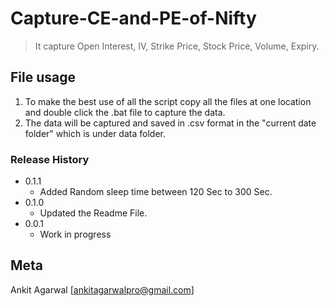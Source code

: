 # Capture-CE-and-PE-of-Nifty
> It capture Open Interest, IV, Strike Price, Stock Price, Volume, Expiry.

## File usage 
   1. To make the best use of all the script copy all the files at one location and double click the .bat file to capture the data.
   2. The data will be captured and saved in .csv format in the "current date folder" which is under data folder.

### Release History

* 0.1.1
    * Added Random sleep time between 120 Sec to 300 Sec.
* 0.1.0
    * Updated the Readme File.
* 0.0.1
    * Work in progress

## Meta
Ankit Agarwal [ankitagarwalpro@gmail.com]
